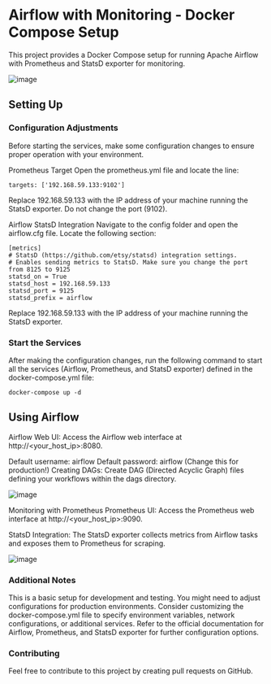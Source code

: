 # Airflow with Monitoring - Docker Compose Setup

This project provides a Docker Compose setup for running Apache Airflow with Prometheus and StatsD exporter for monitoring.

![image](https://github.com/user-attachments/assets/00e34e94-ac6f-48bf-8016-3f09daf4ba58)


## Setting Up
### Configuration Adjustments
Before starting the services, make some configuration changes to ensure proper operation with your environment.

Prometheus Target
Open the prometheus.yml file and locate the line:

`targets: ['192.168.59.133:9102']`

Replace 192.168.59.133 with the IP address of your machine running the StatsD exporter. Do not change the port (9102).

Airflow StatsD Integration
Navigate to the config folder and open the airflow.cfg file. Locate the following section:
```
[metrics]
# StatsD (https://github.com/etsy/statsd) integration settings.
# Enables sending metrics to StatsD. Make sure you change the port from 8125 to 9125
statsd_on = True
statsd_host = 192.168.59.133
statsd_port = 9125
statsd_prefix = airflow
```
Replace 192.168.59.133 with the IP address of your machine running the StatsD exporter.

### Start the Services
After making the configuration changes, run the following command to start all the services (Airflow, Prometheus, and StatsD exporter) defined in the docker-compose.yml file:

`docker-compose up -d`

## Using Airflow
Airflow Web UI: Access the Airflow web interface at http://<your_host_ip>:8080.

Default username: airflow
Default password: airflow (Change this for production!)
Creating DAGs: Create DAG (Directed Acyclic Graph) files defining your workflows within the dags directory.

![image](https://github.com/user-attachments/assets/353e341f-4948-4e65-bbe2-6f7122afb3cd)

Monitoring with Prometheus
Prometheus UI: Access the Prometheus web interface at http://<your_host_ip>:9090.

StatsD Integration: The StatsD exporter collects metrics from Airflow tasks and exposes them to Prometheus for scraping.

![image](https://github.com/user-attachments/assets/2577d4f3-906f-4661-a554-7b297d3fbcff)

### Additional Notes
This is a basic setup for development and testing. You might need to adjust configurations for production environments.
Consider customizing the docker-compose.yml file to specify environment variables, network configurations, or additional services.
Refer to the official documentation for Airflow, Prometheus, and StatsD exporter for further configuration options.
### Contributing
Feel free to contribute to this project by creating pull requests on GitHub.


